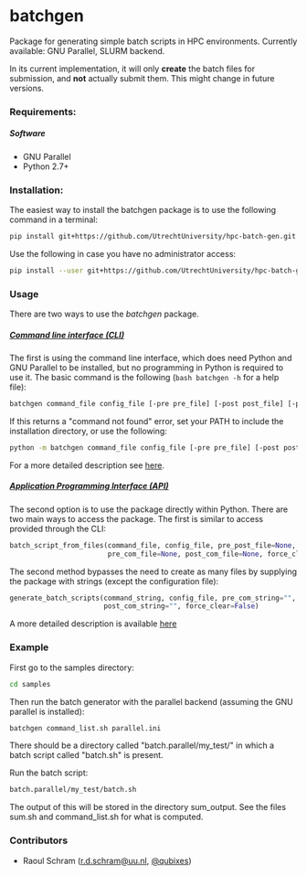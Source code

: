 # batchgen
Package for generating simple batch scripts in HPC environments. Currently available: GNU Parallel, SLURM backend. 

In its current implementation, it will only **create** the batch files for submission, and **not** actually submit them. This might change in future versions.

### Requirements:

##### Software

- GNU Parallel
- Python 2.7+

### Installation:

The easiest way to install the batchgen package is to use the following command in a terminal:

``` bash
pip install git+https://github.com/UtrechtUniversity/hpc-batch-gen.git
```

Use the following in case you have no administrator access:

``` bash
pip install --user git+https://github.com/UtrechtUniversity/hpc-batch-gen.git
```

### Usage

There are two ways to use the *batchgen* package. 

##### [Command line interface (CLI)](doc/cli.md)

The first is using the command line interface, which does need Python and GNU Parallel to be installed, but no programming in Python is required to use it. The basic command is the following (`bash batchgen -h` for a help file):

```bash
batchgen command_file config_file [-pre pre_file] [-post post_file] [-pp pre_post_file] [-f]
```

If this returns a "command not found" error, set your PATH to include the installation directory, or use the following:

```bash
python -m batchgen command_file config_file [-pre pre_file] [-post post_file] [-f]
```

For a more detailed description see [here](doc/cli.md).

##### [Application Programming Interface (API)](doc/api.md)

The second option is to use the package directly within Python. There are two main ways to access the package. The first is similar to access provided through the CLI:

```python
batch_script_from_files(command_file, config_file, pre_post_file=None,
					    pre_com_file=None, post_com_file=None, force_clear=False)
```

The second method bypasses the need to create as many files by supplying the package with strings (except the configuration file):

```python
generate_batch_scripts(command_string, config_file, pre_com_string="",
                       post_com_string="", force_clear=False)
```

A more detailed description is available [here](doc/api.md)

### Example

First go to the samples directory:

```bash
cd samples
```

Then run the batch generator with the parallel backend (assuming the GNU parallel is installed):

```bash
batchgen command_list.sh parallel.ini
```

There should be a directory called "batch.parallel/my\_test/" in which a batch script called "batch.sh" is present.

Run the batch script:

```bash
batch.parallel/my_test/batch.sh
```

The output of this will be stored in the directory sum\_output. See the files sum.sh and command\_list.sh for what is computed.

### Contributors

- Raoul Schram (r.d.schram@uu.nl, [@qubixes](github.com/qubixes))


